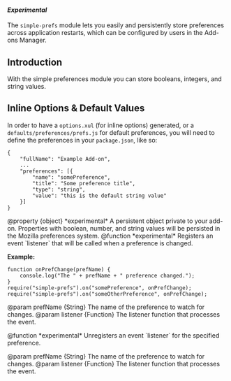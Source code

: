 <!-- This Source Code Form is subject to the terms of the Mozilla Public
   - License, v. 2.0. If a copy of the MPL was not distributed with this
   - file, You can obtain one at http://mozilla.org/MPL/2.0/. -->

<!-- contributed by Erik Vold [erikvvold@gmail.com]  -->

#### *Experimental*

The `simple-prefs` module lets you easily and persistently store preferences
across application restarts, which can be configured by users in the
Add-ons Manager.

Introduction
------------

With the simple preferences module you can store booleans, integers, and string
values.


Inline Options & Default Values
-------------------------------

In order to have a `options.xul` (for inline options) generated, or a
`defaults/preferences/prefs.js` for default preferences, you will need to
define the preferences in your `package.json`, like so:

    {
        "fullName": "Example Add-on",
        ...
        "preferences": [{
            "name": "somePreference",
            "title": "Some preference title",
            "type": "string",
            "value": "this is the default string value"
        }]
    }


<api name="prefs">
@property {object}
  *experimental* A persistent object private to your add-on.  Properties with boolean,
  number, and string values will be persisted in the Mozilla preferences system.
</api>


<api name="on">
@function
  *experimental* Registers an event `listener` that will be called when a preference is changed.

**Example:**

    function onPrefChange(prefName) {
        console.log("The " + prefName + " preference changed.");
    }
    require("simple-prefs").on("somePreference", onPrefChange);
    require("simple-prefs").on("someOtherPreference", onPrefChange);


@param prefName {String}
  The name of the preference to watch for changes.
@param listener {Function}
  The listener function that processes the event.
</api>

<api name="removeListener">
@function
  *experimental* Unregisters an event `listener` for the specified preference.

@param prefName {String}
  The name of the preference to watch for changes.
@param listener {Function}
  The listener function that processes the event.
</api>

